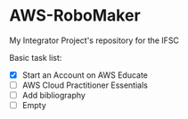 # AWS-RoboMaker
My Integrator Project's repository for the IFSC

Basic task list:

 * [X] Start an Account on AWS Educate
 * [ ] AWS Cloud Practitioner Essentials
 * [ ] Add bibliography
 * [ ] Empty
